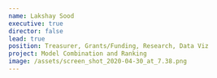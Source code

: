```yaml
---
name: Lakshay Sood
executive: true
director: false
lead: true
position: Treasurer, Grants/Funding, Research, Data Viz
project: Model Combination and Ranking
image: /assets/screen_shot_2020-04-30_at_7.38.png
---
```

